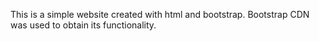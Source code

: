 This is a simple website created with html and bootstrap.
Bootstrap CDN was used to obtain its functionality.